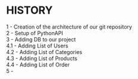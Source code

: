 # HISTORY

1 - Creation of the architecture of our git repository
<br>
2 - Setup of PythonAPI
<br>
3 - Adding DB to our project
<br>
4.1 - Adding List of Users
<br>
4.2 - Adding List of Categories
<br>
4.3 - Adding List of Products
<br>
4.4 - Adding List of Order
<br>
5 - 
